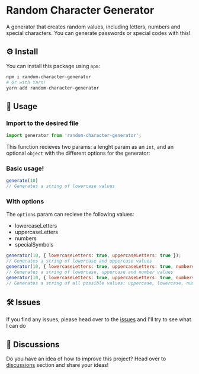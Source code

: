 # Random Character Generator

A generator that creates random values, including letters, numbers and special characters. You can generate passwords or special codes with this!

## ⚙️ Install

You can install this package using `npm`:

```bash
npm i random-character-generator
# Or with Yarn!
yarn add random-character-generator
```

## 📕 Usage

### Import to the desired file

```javascript
import generator from 'random-character-generator';
```

This function recieves two params: a lenght param as an `int`, and an optional `object` with the different options for the generator:

### Basic usage!

```javascript
generate(10)
// Generates a string of lowercase values
```

### With options

The `options` param can recieve the following values:

- lowercaseLetters
- uppercaseLetters
- numbers
- specialSymbols

```javascript
generator(10, { lowercaseLetters: true, uppercaseLetters: true });
// Generates a string of lowercase and uppercase values
generator(10, { lowercaseLetters: true, uppercaseLetters: true, numbers: true });
// Generates a string of lowercase, uppercase and number values
generator(10, { lowercaseLetters: true, uppercaseLetters: true, numbers: true, specialSymbols: true});
// Generates a string of all possible values: uppercase, lowercase, numbers and special symbols
```

## 🛠️ Issues

If you find any issues, please head over to the [issues](https://github.com/BlueTreeLLC/random-character-generator/issues) and I'll try to see what I can do

## 💬 Discussions

Do you have an idea of how to improve this project? Head over to [discussions](https://github.com/BlueTreeLLC/random-character-generator/discussions) section and share your ideas!
